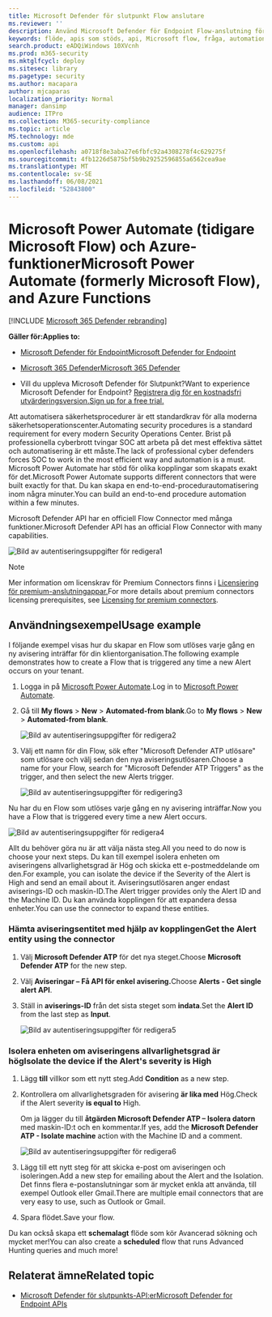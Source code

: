 ```yaml
---
title: Microsoft Defender för slutpunkt Flow anslutare
ms.reviewer: ''
description: Använd Microsoft Defender för Endpoint Flow-anslutning för att automatisera säkerhet och skapa ett flöde som utlöses när en ny avisering inträffar för klientorganisationen.
keywords: flöde, apis som stöds, api, Microsoft flow, fråga, automation
search.product: eADQiWindows 10XVcnh
ms.prod: m365-security
ms.mktglfcycl: deploy
ms.sitesec: library
ms.pagetype: security
ms.author: macapara
author: mjcaparas
localization_priority: Normal
manager: dansimp
audience: ITPro
ms.collection: M365-security-compliance
ms.topic: article
MS.technology: mde
ms.custom: api
ms.openlocfilehash: a0718f8e3aba27e6fbfc92a4308278f4c629275f
ms.sourcegitcommit: 4fb1226d5875bf5b9b29252596855a6562cea9ae
ms.translationtype: MT
ms.contentlocale: sv-SE
ms.lasthandoff: 06/08/2021
ms.locfileid: "52843800"
---
```

# <a name="microsoft-power-automate-formerly-microsoft-flow-and-azure-functions"></a><span data-ttu-id="53bf1-104">Microsoft Power Automate (tidigare Microsoft Flow) och Azure-funktioner</span><span class="sxs-lookup"><span data-stu-id="53bf1-104">Microsoft Power Automate (formerly Microsoft Flow), and Azure Functions</span></span>

[!INCLUDE [Microsoft 365 Defender rebranding](../../includes/microsoft-defender.md)]

<span data-ttu-id="53bf1-105">**Gäller för:**</span><span class="sxs-lookup"><span data-stu-id="53bf1-105">**Applies to:**</span></span>
- [<span data-ttu-id="53bf1-106">Microsoft Defender för Endpoint</span><span class="sxs-lookup"><span data-stu-id="53bf1-106">Microsoft Defender for Endpoint</span></span>](https://go.microsoft.com/fwlink/p/?linkid=2154037)
- [<span data-ttu-id="53bf1-107">Microsoft 365 Defender</span><span class="sxs-lookup"><span data-stu-id="53bf1-107">Microsoft 365 Defender</span></span>](https://go.microsoft.com/fwlink/?linkid=2118804)


- <span data-ttu-id="53bf1-108">Vill du uppleva Microsoft Defender för Slutpunkt?</span><span class="sxs-lookup"><span data-stu-id="53bf1-108">Want to experience Microsoft Defender for Endpoint?</span></span> [<span data-ttu-id="53bf1-109">Registrera dig för en kostnadsfri utvärderingsversion.</span><span class="sxs-lookup"><span data-stu-id="53bf1-109">Sign up for a free trial.</span></span>](https://www.microsoft.com/microsoft-365/windows/microsoft-defender-atp?ocid=docs-wdatp-exposedapis-abovefoldlink) 

<span data-ttu-id="53bf1-110">Att automatisera säkerhetsprocedurer är ett standardkrav för alla moderna säkerhetsoperationscenter.</span><span class="sxs-lookup"><span data-stu-id="53bf1-110">Automating security procedures is a standard requirement for every modern Security Operations Center.</span></span> <span data-ttu-id="53bf1-111">Brist på professionella cyberbrott tvingar SOC att arbeta på det mest effektiva sättet och automatisering är ett måste.</span><span class="sxs-lookup"><span data-stu-id="53bf1-111">The lack of professional cyber defenders forces SOC to work in the most efficient way and automation is a must.</span></span> <span data-ttu-id="53bf1-112">Microsoft Power Automate har stöd för olika kopplingar som skapats exakt för det.</span><span class="sxs-lookup"><span data-stu-id="53bf1-112">Microsoft Power Automate supports different connectors that were built exactly for that.</span></span> <span data-ttu-id="53bf1-113">Du kan skapa en end-to-end-procedurautomatisering inom några minuter.</span><span class="sxs-lookup"><span data-stu-id="53bf1-113">You can build an end-to-end procedure automation within a few minutes.</span></span>

<span data-ttu-id="53bf1-114">Microsoft Defender API har en officiell Flow Connector med många funktioner.</span><span class="sxs-lookup"><span data-stu-id="53bf1-114">Microsoft Defender API has an official Flow Connector with many capabilities.</span></span>

![Bild av autentiseringsuppgifter för redigera1](images/api-flow-0.png)

> [!NOTE]
> <span data-ttu-id="53bf1-116">Mer information om licenskrav för Premium Connectors finns i [Licensiering för premium-anslutningappar.](/power-automate/triggers-introduction#licensing-for-premium-connectors)</span><span class="sxs-lookup"><span data-stu-id="53bf1-116">For more details about premium connectors licensing prerequisites, see [Licensing for premium connectors](/power-automate/triggers-introduction#licensing-for-premium-connectors).</span></span>


## <a name="usage-example"></a><span data-ttu-id="53bf1-117">Användningsexempel</span><span class="sxs-lookup"><span data-stu-id="53bf1-117">Usage example</span></span>

<span data-ttu-id="53bf1-118">I följande exempel visas hur du skapar en Flow som utlöses varje gång en ny avisering inträffar för din klientorganisation.</span><span class="sxs-lookup"><span data-stu-id="53bf1-118">The following example demonstrates how to create a Flow that is triggered any time a new Alert occurs on your tenant.</span></span>

1. <span data-ttu-id="53bf1-119">Logga in på [Microsoft Power Automate](https://flow.microsoft.com).</span><span class="sxs-lookup"><span data-stu-id="53bf1-119">Log in to [Microsoft Power Automate](https://flow.microsoft.com).</span></span>

2. <span data-ttu-id="53bf1-120">Gå till **My flows**  >  **New**  >  **Automated-from blank**.</span><span class="sxs-lookup"><span data-stu-id="53bf1-120">Go to **My flows** > **New** > **Automated-from blank**.</span></span>

    ![Bild av autentiseringsuppgifter för redigera2](images/api-flow-1.png)

3. <span data-ttu-id="53bf1-122">Välj ett namn för din Flow, sök efter "Microsoft Defender ATP utlösare" som utlösare och välj sedan den nya aviseringsutlösaren.</span><span class="sxs-lookup"><span data-stu-id="53bf1-122">Choose a name for your Flow, search for "Microsoft Defender ATP Triggers" as the trigger, and then select the new Alerts trigger.</span></span>

    ![Bild av autentiseringsuppgifter för redigering3](images/api-flow-2.png)

<span data-ttu-id="53bf1-124">Nu har du en Flow som utlöses varje gång en ny avisering inträffar.</span><span class="sxs-lookup"><span data-stu-id="53bf1-124">Now you have a Flow that is triggered every time a new Alert occurs.</span></span>

![Bild av autentiseringsuppgifter för redigera4](images/api-flow-3.png)

<span data-ttu-id="53bf1-126">Allt du behöver göra nu är att välja nästa steg.</span><span class="sxs-lookup"><span data-stu-id="53bf1-126">All you need to do now is choose your next steps.</span></span>
<span data-ttu-id="53bf1-127">Du kan till exempel isolera enheten om aviseringens allvarlighetsgrad är Hög och skicka ett e-postmeddelande om den.</span><span class="sxs-lookup"><span data-stu-id="53bf1-127">For example, you can isolate the device if the Severity of the Alert is High and send an email about it.</span></span>
<span data-ttu-id="53bf1-128">Aviseringsutlösaren anger endast aviserings-ID och maskin-ID.</span><span class="sxs-lookup"><span data-stu-id="53bf1-128">The Alert trigger provides only the Alert ID and the Machine ID.</span></span> <span data-ttu-id="53bf1-129">Du kan använda kopplingen för att expandera dessa enheter.</span><span class="sxs-lookup"><span data-stu-id="53bf1-129">You can use the connector to expand these entities.</span></span>

### <a name="get-the-alert-entity-using-the-connector"></a><span data-ttu-id="53bf1-130">Hämta aviseringsentitet med hjälp av kopplingen</span><span class="sxs-lookup"><span data-stu-id="53bf1-130">Get the Alert entity using the connector</span></span>

1. <span data-ttu-id="53bf1-131">Välj **Microsoft Defender ATP** för det nya steget.</span><span class="sxs-lookup"><span data-stu-id="53bf1-131">Choose **Microsoft Defender ATP** for the new step.</span></span>

2. <span data-ttu-id="53bf1-132">Välj **Aviseringar – Få API för enkel avisering.**</span><span class="sxs-lookup"><span data-stu-id="53bf1-132">Choose **Alerts - Get single alert API**.</span></span>

3. <span data-ttu-id="53bf1-133">Ställ in **aviserings-ID** från det sista steget som **indata**.</span><span class="sxs-lookup"><span data-stu-id="53bf1-133">Set the **Alert ID** from the last step as **Input**.</span></span>

    ![Bild av autentiseringsuppgifter för redigera5](images/api-flow-4.png)

### <a name="isolate-the-device-if-the-alerts-severity-is-high"></a><span data-ttu-id="53bf1-135">Isolera enheten om aviseringens allvarlighetsgrad är hög</span><span class="sxs-lookup"><span data-stu-id="53bf1-135">Isolate the device if the Alert's severity is High</span></span>

1. <span data-ttu-id="53bf1-136">Lägg **till** villkor som ett nytt steg.</span><span class="sxs-lookup"><span data-stu-id="53bf1-136">Add **Condition** as a new step.</span></span>

2. <span data-ttu-id="53bf1-137">Kontrollera om allvarlighetsgraden för avisering **är lika med** Hög.</span><span class="sxs-lookup"><span data-stu-id="53bf1-137">Check if the Alert severity **is equal to** High.</span></span>

   <span data-ttu-id="53bf1-138">Om ja lägger du till **åtgärden Microsoft Defender ATP – Isolera datorn** med maskin-ID:t och en kommentar.</span><span class="sxs-lookup"><span data-stu-id="53bf1-138">If yes, add the **Microsoft Defender ATP - Isolate machine** action with the Machine ID and a comment.</span></span>

    ![Bild av autentiseringsuppgifter för redigera6](images/api-flow-5.png)

3. <span data-ttu-id="53bf1-140">Lägg till ett nytt steg för att skicka e-post om aviseringen och isoleringen.</span><span class="sxs-lookup"><span data-stu-id="53bf1-140">Add a new step for emailing about the Alert and the Isolation.</span></span> <span data-ttu-id="53bf1-141">Det finns flera e-postanslutningar som är mycket enkla att använda, till exempel Outlook eller Gmail.</span><span class="sxs-lookup"><span data-stu-id="53bf1-141">There are multiple email connectors that are very easy to use, such as Outlook or Gmail.</span></span>

4. <span data-ttu-id="53bf1-142">Spara flödet.</span><span class="sxs-lookup"><span data-stu-id="53bf1-142">Save your flow.</span></span>

<span data-ttu-id="53bf1-143">Du kan också skapa ett **schemalagt** flöde som kör Avancerad sökning och mycket mer!</span><span class="sxs-lookup"><span data-stu-id="53bf1-143">You can also create a **scheduled** flow that runs Advanced Hunting queries and much more!</span></span>

## <a name="related-topic"></a><span data-ttu-id="53bf1-144">Relaterat ämne</span><span class="sxs-lookup"><span data-stu-id="53bf1-144">Related topic</span></span>
- [<span data-ttu-id="53bf1-145">Microsoft Defender för slutpunkts-API:er</span><span class="sxs-lookup"><span data-stu-id="53bf1-145">Microsoft Defender for Endpoint APIs</span></span>](apis-intro.md)
